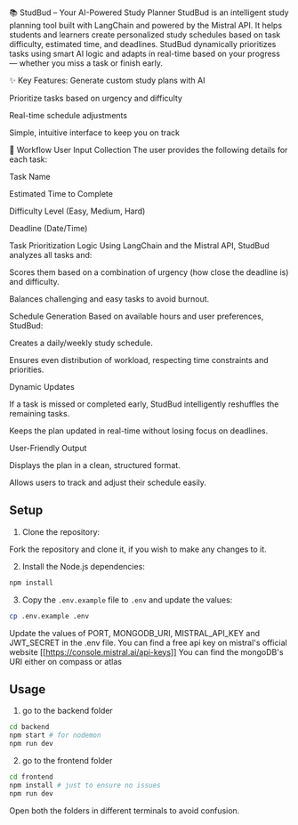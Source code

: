 📚 StudBud – Your AI-Powered Study Planner
StudBud is an intelligent study planning tool built with LangChain and powered by the Mistral API. It helps students and learners create personalized study schedules based on task difficulty, estimated time, and deadlines. StudBud dynamically prioritizes tasks using smart AI logic and adapts in real-time based on your progress — whether you miss a task or finish early.

✨ Key Features:
Generate custom study plans with AI

Prioritize tasks based on urgency and difficulty

Real-time schedule adjustments

Simple, intuitive interface to keep you on track

🧠 Workflow
User Input Collection
The user provides the following details for each task:

Task Name

Estimated Time to Complete

Difficulty Level (Easy, Medium, Hard)

Deadline (Date/Time)

Task Prioritization Logic
Using LangChain and the Mistral API, StudBud analyzes all tasks and:

Scores them based on a combination of urgency (how close the deadline is) and difficulty.

Balances challenging and easy tasks to avoid burnout.

Schedule Generation
Based on available hours and user preferences, StudBud:

Creates a daily/weekly study schedule.

Ensures even distribution of workload, respecting time constraints and priorities.

Dynamic Updates

If a task is missed or completed early, StudBud intelligently reshuffles the remaining tasks.

Keeps the plan updated in real-time without losing focus on deadlines.

User-Friendly Output

Displays the plan in a clean, structured format.

Allows users to track and adjust their schedule easily.

## Setup

1. Clone the repository:

Fork the repository and clone it, if you wish to make any changes to it.

2. Install the Node.js dependencies:

```bash
npm install
```

3. Copy the `.env.example` file to `.env` and update the values:

```bash
cp .env.example .env
```

Update the values of PORT, MONGODB_URI, MISTRAL_API_KEY and JWT_SECRET in the .env file.
You can find a free api key on mistral's official website [[https://console.mistral.ai/api-keys]]
You can find the mongoDB's URI either on compass or atlas

## Usage

1. go to the backend folder

```bash
cd backend
npm start # for nodemon
npm run dev
```

2. go to the frontend folder

```bash
cd frontend
npm install # just to ensure no issues
npm run dev
```

Open both the folders in different terminals to avoid confusion.
